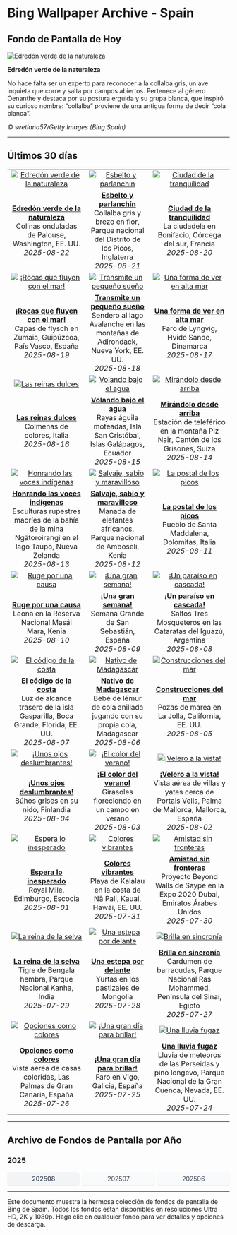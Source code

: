# Bing Wallpaper Archive - Spain

## Fondo de Pantalla de Hoy

[![Edredón verde de la naturaleza](https://www.bing.com/th?id=OHR.PalouseWA_ES-ES8103118141_UHD.jpg&pid=hp&w=2560)](https://bing.codexun.com/es/detail/20250822)

**Edredón verde de la naturaleza**

No hace falta ser un experto para reconocer a la collalba gris, un ave inquieta que corre y salta por campos abiertos. Pertenece al género Oenanthe y destaca por su postura erguida y su grupa blanca, que inspiró su curioso nombre: “collalba” proviene de una antigua forma de decir “cola blanca”.

*© svetlana57/Getty Images (Bing Spain)*

---

## Últimos 30 días

| | | |
|:---:|:---:|:---:|
| [![Edredón verde de la naturaleza](https://www.bing.com/th?id=OHR.PalouseWA_ES-ES8103118141_UHD.jpg&pid=hp&w=2560)](https://bing.codexun.com/es/detail/20250822) | [![Esbelto y parlanchín](https://www.bing.com/th?id=OHR.WheatearBird_ES-ES5268602791_UHD.jpg&pid=hp&w=2560)](https://bing.codexun.com/es/detail/20250821) | [![Ciudad de la tranquilidad](https://www.bing.com/th?id=OHR.CitadelBonifacio_ES-ES5188387736_UHD.jpg&pid=hp&w=2560)](https://bing.codexun.com/es/detail/20250820) | 
| **[Edredón verde de la naturaleza](https://bing.codexun.com/es/detail/20250822)**<br>Colinas onduladas de Palouse, Washington, EE. UU.<br>*2025-08-22* | **[Esbelto y parlanchín](https://bing.codexun.com/es/detail/20250821)**<br>Collalba gris y brezo en flor, Parque nacional del Distrito de los Picos, Inglaterra<br>*2025-08-21* | **[Ciudad de la tranquilidad](https://bing.codexun.com/es/detail/20250820)**<br>La ciudadela en Bonifacio, Córcega del sur, Francia<br>*2025-08-20* | 
| [![¡Rocas que fluyen con el mar!](https://www.bing.com/th?id=OHR.GipuzcoaSummer_ES-ES6183424688_UHD.jpg&pid=hp&w=2560)](https://bing.codexun.com/es/detail/20250819) | [![Transmite un pequeño sueño](https://www.bing.com/th?id=OHR.AvalancheLake_ES-ES4962588895_UHD.jpg&pid=hp&w=2560)](https://bing.codexun.com/es/detail/20250818) | [![Una forma de ver en alta mar](https://www.bing.com/th?id=OHR.LyngvigLighthouse_ES-ES4833286329_UHD.jpg&pid=hp&w=2560)](https://bing.codexun.com/es/detail/20250817) | 
| **[¡Rocas que fluyen con el mar!](https://bing.codexun.com/es/detail/20250819)**<br>Capas de flysch en Zumaia, Guipúzcoa, País Vasco, España<br>*2025-08-19* | **[Transmite un pequeño sueño](https://bing.codexun.com/es/detail/20250818)**<br>Sendero al lago Avalanche en las montañas de Adirondack, Nueva York, EE. UU.<br>*2025-08-18* | **[Una forma de ver en alta mar](https://bing.codexun.com/es/detail/20250817)**<br>Faro de Lyngvig, Hvide Sande, Dinamarca<br>*2025-08-17* | 
| [![Las reinas dulces](https://www.bing.com/th?id=OHR.ColorfulBeehives_ES-ES4737812847_UHD.jpg&pid=hp&w=2560)](https://bing.codexun.com/es/detail/20250816) | [![Volando bajo el agua](https://www.bing.com/th?id=OHR.SpottedEagleRay_ES-ES4665305758_UHD.jpg&pid=hp&w=2560)](https://bing.codexun.com/es/detail/20250815) | [![Mirándolo desde arriba](https://www.bing.com/th?id=OHR.PizNairPeak_ES-ES4449735655_UHD.jpg&pid=hp&w=2560)](https://bing.codexun.com/es/detail/20250814) | 
| **[Las reinas dulces](https://bing.codexun.com/es/detail/20250816)**<br>Colmenas de colores, Italia<br>*2025-08-16* | **[Volando bajo el agua](https://bing.codexun.com/es/detail/20250815)**<br>Rayas águila moteadas, Isla San Cristóbal, Islas Galápagos, Ecuador<br>*2025-08-15* | **[Mirándolo desde arriba](https://bing.codexun.com/es/detail/20250814)**<br>Estación de teleférico en la montaña Piz Nair, Cantón de los Grisones, Suiza<br>*2025-08-14* | 
| [![Honrando las voces indígenas](https://www.bing.com/th?id=OHR.MaoriRock_ES-ES4316358547_UHD.jpg&pid=hp&w=2560)](https://bing.codexun.com/es/detail/20250813) | [![Salvaje, sabio y maravilloso](https://www.bing.com/th?id=OHR.KenyaElephants_ES-ES4146810031_UHD.jpg&pid=hp&w=2560)](https://bing.codexun.com/es/detail/20250812) | [![La postal de los picos](https://www.bing.com/th?id=OHR.SantaMaddalena_ES-ES3834895860_UHD.jpg&pid=hp&w=2560)](https://bing.codexun.com/es/detail/20250811) | 
| **[Honrando las voces indígenas](https://bing.codexun.com/es/detail/20250813)**<br>Esculturas rupestres maoríes de la bahía de la mina Ngātoroirangi en el lago Taupō, Nueva Zelanda<br>*2025-08-13* | **[Salvaje, sabio y maravilloso](https://bing.codexun.com/es/detail/20250812)**<br>Manada de elefantes africanos, Parque nacional de Amboseli, Kenia<br>*2025-08-12* | **[La postal de los picos](https://bing.codexun.com/es/detail/20250811)**<br>Pueblo de Santa Maddalena, Dolomitas, Italia<br>*2025-08-11* | 
| [![Ruge por una causa](https://www.bing.com/th?id=OHR.LionessKenya_ES-ES3481015675_UHD.jpg&pid=hp&w=2560)](https://bing.codexun.com/es/detail/20250810) | [![¡Una gran semana!](https://www.bing.com/th?id=OHR.SanSebastianBigWeek_ES-ES3382774844_UHD.jpg&pid=hp&w=2560)](https://bing.codexun.com/es/detail/20250809) | [![¡Un paraíso en cascada!](https://www.bing.com/th?id=OHR.IguazuArgentina_ES-ES1410228495_UHD.jpg&pid=hp&w=2560)](https://bing.codexun.com/es/detail/20250808) | 
| **[Ruge por una causa](https://bing.codexun.com/es/detail/20250810)**<br>Leona en la Reserva Nacional Masái Mara, Kenia<br>*2025-08-10* | **[¡Una gran semana!](https://bing.codexun.com/es/detail/20250809)**<br>Semana Grande de San Sebastián, España<br>*2025-08-09* | **[¡Un paraíso en cascada!](https://bing.codexun.com/es/detail/20250808)**<br>Saltos Tres Mosqueteros en las Cataratas del Iguazú, Argentina<br>*2025-08-08* | 
| [![El código de la costa](https://www.bing.com/th?id=OHR.GasparillaLight_ES-ES4564834622_UHD.jpg&pid=hp&w=2560)](https://bing.codexun.com/es/detail/20250807) | [![Nativo de Madagascar](https://www.bing.com/th?id=OHR.BabyLemur_ES-ES4465039868_UHD.jpg&pid=hp&w=2560)](https://bing.codexun.com/es/detail/20250806) | [![Construcciones del mar](https://www.bing.com/th?id=OHR.CaliforniaTidepool_ES-ES4288360628_UHD.jpg&pid=hp&w=2560)](https://bing.codexun.com/es/detail/20250805) | 
| **[El código de la costa](https://bing.codexun.com/es/detail/20250807)**<br>Luz de alcance trasero de la isla Gasparilla, Boca Grande, Florida, EE. UU.<br>*2025-08-07* | **[Nativo de Madagascar](https://bing.codexun.com/es/detail/20250806)**<br>Bebé de lémur de cola anillada jugando con su propia cola, Madagascar<br>*2025-08-06* | **[Construcciones del mar](https://bing.codexun.com/es/detail/20250805)**<br>Pozas de marea en La Jolla, California, EE. UU.<br>*2025-08-05* | 
| [![¡Unos ojos deslumbrantes!](https://www.bing.com/th?id=OHR.LaplandOwl_ES-ES4200843569_UHD.jpg&pid=hp&w=2560)](https://bing.codexun.com/es/detail/20250804) | [![¡El color del verano!](https://www.bing.com/th?id=OHR.HappySunflower_ES-ES4115334134_UHD.jpg&pid=hp&w=2560)](https://bing.codexun.com/es/detail/20250803) | [![¡Velero a la vista!](https://www.bing.com/th?id=OHR.MallorcaSumerYacht_ES-ES6937239924_UHD.jpg&pid=hp&w=2560)](https://bing.codexun.com/es/detail/20250802) | 
| **[¡Unos ojos deslumbrantes!](https://bing.codexun.com/es/detail/20250804)**<br>Búhos grises en su nido, Finlandia<br>*2025-08-04* | **[¡El color del verano!](https://bing.codexun.com/es/detail/20250803)**<br>Girasoles floreciendo en un campo en verano<br>*2025-08-03* | **[¡Velero a la vista!](https://bing.codexun.com/es/detail/20250802)**<br>Vista aérea de villas y yates cerca de Portals Vells, Palma de Mallorca, Mallorca, España<br>*2025-08-02* | 
| [![Espera lo inesperado](https://www.bing.com/th?id=OHR.EdinburghFringe_ES-ES3946944974_UHD.jpg&pid=hp&w=2560)](https://bing.codexun.com/es/detail/20250801) | [![Colores vibrantes](https://www.bing.com/th?id=OHR.NaPaliKauai_ES-ES3845188228_UHD.jpg&pid=hp&w=2560)](https://bing.codexun.com/es/detail/20250731) | [![Amistad sin fronteras](https://www.bing.com/th?id=OHR.SaypeDubai_ES-ES3758779799_UHD.jpg&pid=hp&w=2560)](https://bing.codexun.com/es/detail/20250730) | 
| **[Espera lo inesperado](https://bing.codexun.com/es/detail/20250801)**<br>Royal Mile, Edimburgo, Escocia<br>*2025-08-01* | **[Colores vibrantes](https://bing.codexun.com/es/detail/20250731)**<br>Playa de Kalalau en la costa de Nā Pali, Kauai, Hawái, EE. UU.<br>*2025-07-31* | **[Amistad sin fronteras](https://bing.codexun.com/es/detail/20250730)**<br>Proyecto Beyond Walls de Saype en la Expo 2020 Dubai, Emiratos Árabes Unidos<br>*2025-07-30* | 
| [![La reina de la selva](https://www.bing.com/th?id=OHR.TigerDay_ES-ES3628698464_UHD.jpg&pid=hp&w=2560)](https://bing.codexun.com/es/detail/20250729) | [![Una estepa por delante](https://www.bing.com/th?id=OHR.MongoliaYurts_ES-ES3504301374_UHD.jpg&pid=hp&w=2560)](https://bing.codexun.com/es/detail/20250728) | [![Brilla en sincronía](https://www.bing.com/th?id=OHR.BlackfinBarracuda_ES-ES3397140891_UHD.jpg&pid=hp&w=2560)](https://bing.codexun.com/es/detail/20250727) | 
| **[La reina de la selva](https://bing.codexun.com/es/detail/20250729)**<br>Tigre de Bengala hembra, Parque Nacional Kanha, India<br>*2025-07-29* | **[Una estepa por delante](https://bing.codexun.com/es/detail/20250728)**<br>Yurtas en los pastizales de Mongolia<br>*2025-07-28* | **[Brilla en sincronía](https://bing.codexun.com/es/detail/20250727)**<br>Cardumen de barracudas, Parque Nacional Ras Mohammed, Península del Sinaí, Egipto<br>*2025-07-27* | 
| [![Opciones como colores](https://www.bing.com/th?id=OHR.LasPalmas_ES-ES3269515440_UHD.jpg&pid=hp&w=2560)](https://bing.codexun.com/es/detail/20250726) | [![¡Una gran día para brillar!](https://www.bing.com/th?id=OHR.GaliciaDay_ES-ES2507386877_UHD.jpg&pid=hp&w=2560)](https://bing.codexun.com/es/detail/20250725) | [![Una lluvia fugaz](https://www.bing.com/th?id=OHR.PerseidsPine_ES-ES6515069919_UHD.jpg&pid=hp&w=2560)](https://bing.codexun.com/es/detail/20250724) | 
| **[Opciones como colores](https://bing.codexun.com/es/detail/20250726)**<br>Vista aérea de casas coloridas, Las Palmas de Gran Canaria, España<br>*2025-07-26* | **[¡Una gran día para brillar!](https://bing.codexun.com/es/detail/20250725)**<br>Faro en Vigo, Galicia, España<br>*2025-07-25* | **[Una lluvia fugaz](https://bing.codexun.com/es/detail/20250724)**<br>Lluvia de meteoros de las Perseidas y pino longevo, Parque Nacional de la Gran Cuenca, Nevada, EE. UU.<br>*2025-07-24* | 


---

## Archivo de Fondos de Pantalla por Año

### 2025
<div style="display: grid; grid-template-columns: repeat(auto-fit, minmax(80px, 1fr)); gap: 6px; margin: 12px 0;">
<a href="https://bing.codexun.com/es/archive/202508" style="padding: 6px 12px; font-size: 14px; border-radius: 6px; box-shadow: 0 1px 2px rgba(0,0,0,0.1); background-color: #f3f4f6; color: #374151; text-decoration: none; text-align: center; transition: background-color 0.2s ease; font-weight: 500;">202508</a>
<a href="https://bing.codexun.com/es/archive/202507" style="padding: 6px 12px; font-size: 14px; border-radius: 6px; box-shadow: 0 1px 2px rgba(0,0,0,0.1); background-color: #f9fafb; color: #374151; text-decoration: none; text-align: center; transition: background-color 0.2s ease;">202507</a>
<a href="https://bing.codexun.com/es/archive/202506" style="padding: 6px 12px; font-size: 14px; border-radius: 6px; box-shadow: 0 1px 2px rgba(0,0,0,0.1); background-color: #f9fafb; color: #374151; text-decoration: none; text-align: center; transition: background-color 0.2s ease;">202506</a>
</div>



---

Este documento muestra la hermosa colección de fondos de pantalla de Bing de Spain. Todos los fondos están disponibles en resoluciones Ultra HD, 2K y 1080p. Haga clic en cualquier fondo para ver detalles y opciones de descarga.
